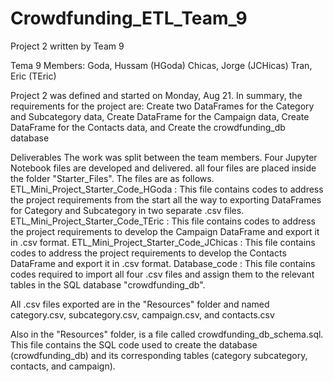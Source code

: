 # Crowdfunding_ETL_Team_9
Project 2 written by Team 9

Tema 9 Members:
  Goda, Hussam (HGoda)
  Chicas, Jorge (JCHicas)
  Tran, Eric (TEric)

Project 2 was defined and started on Monday, Aug 21. In summary, the requirements for the project are:
  Create two DataFrames for the Category and Subcategory data,
  Create DataFrame for the Campaign data,
  Create DataFrame for the Contacts data, and
  Create the crowdfunding_db database

Deliverables
The work was split between the team members. 
Four Jupyter Notebook files are developed and delivered. all four files are placed inside the folder "Starter_Files". The files are as follows.
  ETL_Mini_Project_Starter_Code_HGoda : This file contains codes to address the project requirements from the start all the way to exporting DataFrames for Category and Subcategory in two separate .csv files.
  ETL_Mini_Project_Starter_Code_TEric : This file contains codes to address the project requirements to develop the Campaign DataFrame and export it in .csv format.
  ETL_Mini_Project_Starter_Code_JChicas : This file contains codes to address the project requirements to develop the Contacts DataFrame and export it in .csv format.
  Database_code : This file contains codes required to import all four .csv files and assign them to the relevant tables in the SQL database "crowdfunding_db".

All .csv files exported are in the "Resources" folder and named category.csv, subcategory.csv, campaign.csv, and contacts.csv  

Also in the "Resources" folder, is a file called crowdfunding_db_schema.sql. This file contains the SQL code used to create the database (crowdfunding_db) and its corresponding tables (category subcategory, contacts, and campaign).
